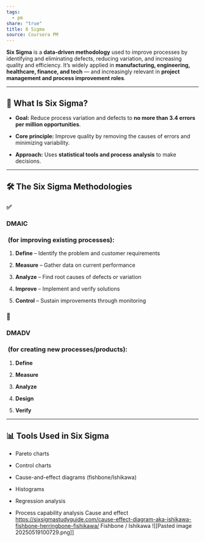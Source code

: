 ```yaml
---
tags:
  - pm
share: "true"
title: 6 Sigma
source: Coursera PM
---
```

**Six Sigma** is a **data-driven methodology** used to improve processes by identifying and eliminating defects, reducing variation, and increasing quality and efficiency. It’s widely applied in **manufacturing, engineering, healthcare, finance, and tech** — and increasingly relevant in **project management and process improvement roles**.

---

## **🎯 What Is Six Sigma?**

- **Goal:** Reduce process variation and defects to **no more than 3.4 errors per million opportunities**.
    
- **Core principle:** Improve quality by removing the causes of errors and minimizing variability.
    
- **Approach:** Uses **statistical tools and process analysis** to make decisions.
    

---

## **🛠️ The Six Sigma Methodologies**

  

### **✅** 

### **DMAIC**

###  **(for improving existing processes):**

1. **Define** – Identify the problem and customer requirements
    
2. **Measure** – Gather data on current performance
    
3. **Analyze** – Find root causes of defects or variation
    
4. **Improve** – Implement and verify solutions
    
5. **Control** – Sustain improvements through monitoring
    

  

### **🚀** 

### **DMADV**

###  **(for creating new processes/products):**

1. **Define**
    
2. **Measure**
    
3. **Analyze**
    
4. **Design**
    
5. **Verify**
    

---

## **📊 Tools Used in Six Sigma**

- Pareto charts
    
- Control charts
    
- Cause-and-effect diagrams (fishbone/Ishikawa)
    
- Histograms
    
- Regression analysis
    
- Process capability analysis
Cause and effect 
https://sixsigmastudyguide.com/cause-effect-diagram-aka-ishikawa-fishbone-herringbone-fishikawa/
Fishbone / Ishikawa
![[Pasted image 20250519100729.png]]
